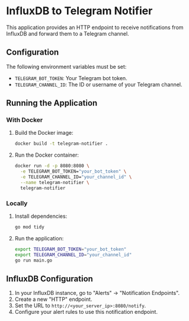 # InfluxDB to Telegram Notifier

This application provides an HTTP endpoint to receive notifications from InfluxDB and forward them to a Telegram channel.

## Configuration

The following environment variables must be set:

- `TELEGRAM_BOT_TOKEN`: Your Telegram bot token.
- `TELEGRAM_CHANNEL_ID`: The ID or username of your Telegram channel.

## Running the Application

### With Docker

1.  Build the Docker image:
    ```sh
    docker build -t telegram-notifier .
    ```

2.  Run the Docker container:
    ```sh
    docker run -d -p 8080:8080 \
      -e TELEGRAM_BOT_TOKEN="your_bot_token" \
      -e TELEGRAM_CHANNEL_ID="your_channel_id" \
      --name telegram-notifier \
      telegram-notifier
    ```

### Locally

1.  Install dependencies:
    ```sh
    go mod tidy
    ```

2.  Run the application:
    ```sh
    export TELEGRAM_BOT_TOKEN="your_bot_token"
    export TELEGRAM_CHANNEL_ID="your_channel_id"
    go run main.go
    ```

## InfluxDB Configuration

1.  In your InfluxDB instance, go to "Alerts" -> "Notification Endpoints".
2.  Create a new "HTTP" endpoint.
3.  Set the URL to `http://<your_server_ip>:8080/notify`.
4.  Configure your alert rules to use this notification endpoint.
